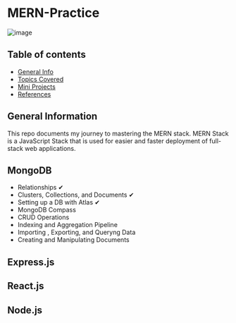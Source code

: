 # MERN-Practice

![image](https://user-images.githubusercontent.com/55777067/133691302-7a84f65d-7e7f-4f4b-9722-5da6f9398e53.png)

## Table of contents
* [General Info](#general-info)
* [Topics Covered](#topics-covered)
* [Mini Projects](#mini-projects)
* [References](#references)


## General Information
This repo documents my journey to mastering the MERN stack. MERN Stack is a JavaScript Stack that is used for easier and faster deployment of full-stack web applications.


## MongoDB

- Relationships ✔
- Clusters, Collections, and Documents ✔
- Setting up a DB with Atlas ✔
- MongoDB Compass
- CRUD Operations
- Indexing and Aggregation Pipeline
- Importing , Exporting, and Queryng Data
- Creating and Manipulating Documents


## Express.js

## React.js

## Node.js

